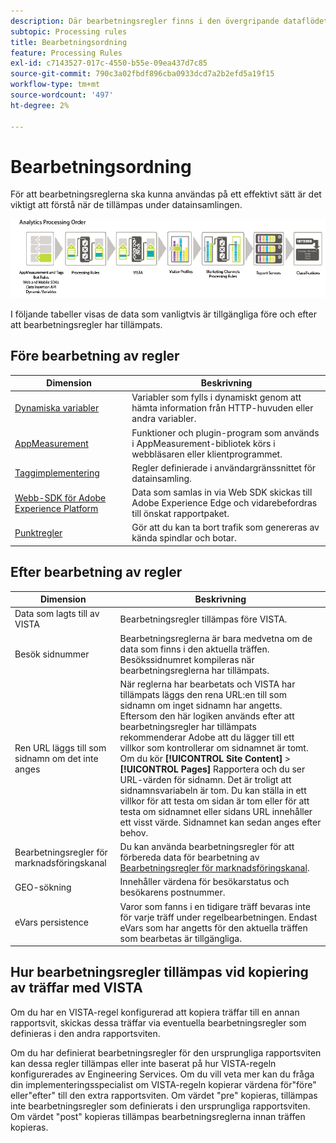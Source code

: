 ```yaml
---
description: Där bearbetningsregler finns i den övergripande dataflödet för Analytics.
subtopic: Processing rules
title: Bearbetningsordning
feature: Processing Rules
exl-id: c7143527-017c-4550-b55e-09ea437d7c85
source-git-commit: 790c3a02fbdf896cba0933dcd7a2b2efd5a19f15
workflow-type: tm+mt
source-wordcount: '497'
ht-degree: 2%

---
```


# Bearbetningsordning

För att bearbetningsreglerna ska kunna användas på ett effektivt sätt är det viktigt att förstå när de tillämpas under datainsamlingen.

![Bearbetningsordning](assets/analytics_processing_order.png)

I följande tabeller visas de data som vanligtvis är tillgängliga före och efter att bearbetningsregler har tillämpats.

## Före bearbetning av regler

| Dimension | Beskrivning |
|--- |--- |
| [Dynamiska variabler](/help/implement/vars/page-vars/dynamic-variables.md) | Variabler som fylls i dynamiskt genom att hämta information från HTTP-huvuden eller andra variabler. |
| [AppMeasurement](/help/implement/home.md) | Funktioner och plugin-program som används i AppMeasurement-bibliotek körs i webbläsaren eller klientprogrammet. |
| [Taggimplementering](/help/implement/launch/overview.md) | Regler definierade i användargränssnittet för datainsamling. |
| [Webb-SDK för Adobe Experience Platform](https://experienceleague.adobe.com/docs/experience-platform/edge/data-collection/adobe-analytics/analytics-overview.html) | Data som samlas in via Web SDK skickas till Adobe Experience Edge och vidarebefordras till önskat rapportpaket. |
| [Punktregler](/help/admin/admin/bot-removal/bot-rules.md) | Gör att du kan ta bort trafik som genereras av kända spindlar och botar. |

## Efter bearbetning av regler

| Dimension | Beskrivning |
|--- |--- |
| Data som lagts till av VISTA | Bearbetningsregler tillämpas före VISTA. |
| Besök sidnummer | Bearbetningsreglerna är bara medvetna om de data som finns i den aktuella träffen. Besökssidnumret kompileras när bearbetningsreglerna har tillämpats. |
| Ren URL läggs till som sidnamn om det inte anges | När reglerna har bearbetats och VISTA har tillämpats läggs den rena URL:en till som sidnamn om inget sidnamn har angetts. Eftersom den här logiken används efter att bearbetningsregler har tillämpats rekommenderar Adobe att du lägger till ett villkor som kontrollerar om sidnamnet är tomt.  Om du kör **[!UICONTROL Site Content]** > **[!UICONTROL Pages]** Rapportera och du ser URL-värden för sidnamn. Det är troligt att sidnamnsvariabeln är tom.  Du kan ställa in ett villkor för att testa om sidan är tom eller för att testa om sidnamnet eller sidans URL innehåller ett visst värde. Sidnamnet kan sedan anges efter behov. |
| Bearbetningsregler för marknadsföringskanal | Du kan använda bearbetningsregler för att förbereda data för bearbetning av [Bearbetningsregler för marknadsföringskanal](https://experienceleague.adobe.com/docs/analytics/components/marketing-channels/c-rules.html). |
| GEO-sökning | Innehåller värdena för besökarstatus och besökarens postnummer. |
| eVars persistence | Varor som fanns i en tidigare träff bevaras inte för varje träff under regelbearbetningen. Endast eVars som har angetts för den aktuella träffen som bearbetas är tillgängliga. |

## Hur bearbetningsregler tillämpas vid kopiering av träffar med VISTA

Om du har en VISTA-regel konfigurerad att kopiera träffar till en annan rapportsvit, skickas dessa träffar via eventuella bearbetningsregler som definieras i den andra rapportsviten.

Om du har definierat bearbetningsregler för den ursprungliga rapportsviten kan dessa regler tillämpas eller inte baserat på hur VISTA-regeln konfigurerades av Engineering Services. Om du vill veta mer kan du fråga din implementeringsspecialist om VISTA-regeln kopierar värdena för&quot;före&quot; eller&quot;efter&quot; till den extra rapportsviten. Om värdet &quot;pre&quot; kopieras, tillämpas inte bearbetningsregler som definierats i den ursprungliga rapportsviten. Om värdet &quot;post&quot; kopieras tillämpas bearbetningsreglerna innan träffen kopieras.
